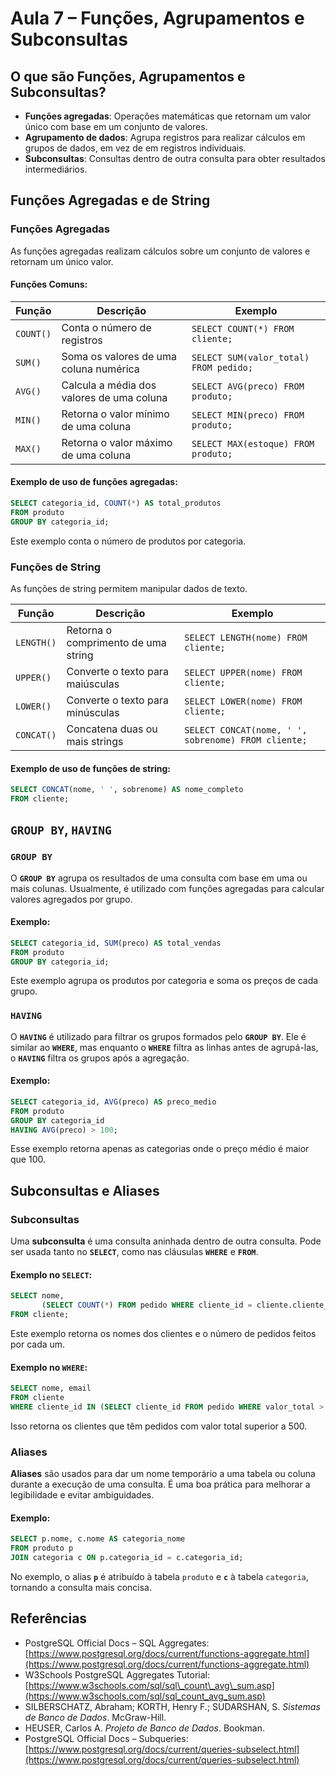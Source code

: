 # Aula 7 – Funções, Agrupamentos e Subconsultas

## O que são Funções, Agrupamentos e Subconsultas?

* **Funções agregadas**: Operações matemáticas que retornam um valor único com base em um conjunto de valores.
* **Agrupamento de dados**: Agrupa registros para realizar cálculos em grupos de dados, em vez de em registros individuais.
* **Subconsultas**: Consultas dentro de outra consulta para obter resultados intermediários.


## Funções Agregadas e de String

### Funções Agregadas

As funções agregadas realizam cálculos sobre um conjunto de valores e retornam um único valor.

#### Funções Comuns:

| Função    | Descrição                                 | Exemplo                                |
| --------- | ----------------------------------------- | -------------------------------------- |
| `COUNT()` | Conta o número de registros               | `SELECT COUNT(*) FROM cliente;`        |
| `SUM()`   | Soma os valores de uma coluna numérica    | `SELECT SUM(valor_total) FROM pedido;` |
| `AVG()`   | Calcula a média dos valores de uma coluna | `SELECT AVG(preco) FROM produto;`      |
| `MIN()`   | Retorna o valor mínimo de uma coluna      | `SELECT MIN(preco) FROM produto;`      |
| `MAX()`   | Retorna o valor máximo de uma coluna      | `SELECT MAX(estoque) FROM produto;`    |

#### Exemplo de uso de funções agregadas:

```sql
SELECT categoria_id, COUNT(*) AS total_produtos
FROM produto
GROUP BY categoria_id;
```

Este exemplo conta o número de produtos por categoria.

### Funções de String

As funções de string permitem manipular dados de texto.

| Função     | Descrição                           | Exemplo                                             |
| ---------- | ----------------------------------- | --------------------------------------------------- |
| `LENGTH()` | Retorna o comprimento de uma string | `SELECT LENGTH(nome) FROM cliente;`                 |
| `UPPER()`  | Converte o texto para maiúsculas    | `SELECT UPPER(nome) FROM cliente;`                  |
| `LOWER()`  | Converte o texto para minúsculas    | `SELECT LOWER(nome) FROM cliente;`                  |
| `CONCAT()` | Concatena duas ou mais strings      | `SELECT CONCAT(nome, ' ', sobrenome) FROM cliente;` |

#### Exemplo de uso de funções de string:

```sql
SELECT CONCAT(nome, ' ', sobrenome) AS nome_completo
FROM cliente;
```



## `GROUP BY`, `HAVING`

### `GROUP BY`

O **`GROUP BY`** agrupa os resultados de uma consulta com base em uma ou mais colunas. Usualmente, é utilizado com funções agregadas para calcular valores agregados por grupo.

#### Exemplo:

```sql
SELECT categoria_id, SUM(preco) AS total_vendas
FROM produto
GROUP BY categoria_id;
```

Este exemplo agrupa os produtos por categoria e soma os preços de cada grupo.

### `HAVING`

O **`HAVING`** é utilizado para filtrar os grupos formados pelo **`GROUP BY`**. Ele é similar ao **`WHERE`**, mas enquanto o **`WHERE`** filtra as linhas antes de agrupá-las, o **`HAVING`** filtra os grupos após a agregação.

#### Exemplo:

```sql
SELECT categoria_id, AVG(preco) AS preco_medio
FROM produto
GROUP BY categoria_id
HAVING AVG(preco) > 100;
```

Esse exemplo retorna apenas as categorias onde o preço médio é maior que 100.



## Subconsultas e Aliases

### Subconsultas

Uma **subconsulta** é uma consulta aninhada dentro de outra consulta. Pode ser usada tanto no **`SELECT`**, como nas cláusulas **`WHERE`** e **`FROM`**.

#### Exemplo no `SELECT`:

```sql
SELECT nome, 
       (SELECT COUNT(*) FROM pedido WHERE cliente_id = cliente.cliente_id) AS total_pedidos
FROM cliente;
```

Este exemplo retorna os nomes dos clientes e o número de pedidos feitos por cada um.

#### Exemplo no `WHERE`:

```sql
SELECT nome, email
FROM cliente
WHERE cliente_id IN (SELECT cliente_id FROM pedido WHERE valor_total > 500);
```

Isso retorna os clientes que têm pedidos com valor total superior a 500.

### Aliases

**Aliases** são usados para dar um nome temporário a uma tabela ou coluna durante a execução de uma consulta. É uma boa prática para melhorar a legibilidade e evitar ambiguidades.

#### Exemplo:

```sql
SELECT p.nome, c.nome AS categoria_nome
FROM produto p
JOIN categoria c ON p.categoria_id = c.categoria_id;
```

No exemplo, o alias **`p`** é atribuído à tabela `produto` e **`c`** à tabela `categoria`, tornando a consulta mais concisa.



## Referências

* PostgreSQL Official Docs – SQL Aggregates: [https://www.postgresql.org/docs/current/functions-aggregate.html](https://www.postgresql.org/docs/current/functions-aggregate.html)
* W3Schools PostgreSQL Aggregates Tutorial: [https://www.w3schools.com/sql/sql\_count\_avg\_sum.asp](https://www.w3schools.com/sql/sql_count_avg_sum.asp)
* SILBERSCHATZ, Abraham; KORTH, Henry F.; SUDARSHAN, S. *Sistemas de Banco de Dados*. McGraw-Hill.
* HEUSER, Carlos A. *Projeto de Banco de Dados*. Bookman.
* PostgreSQL Official Docs – Subqueries: [https://www.postgresql.org/docs/current/queries-subselect.html](https://www.postgresql.org/docs/current/queries-subselect.html)
